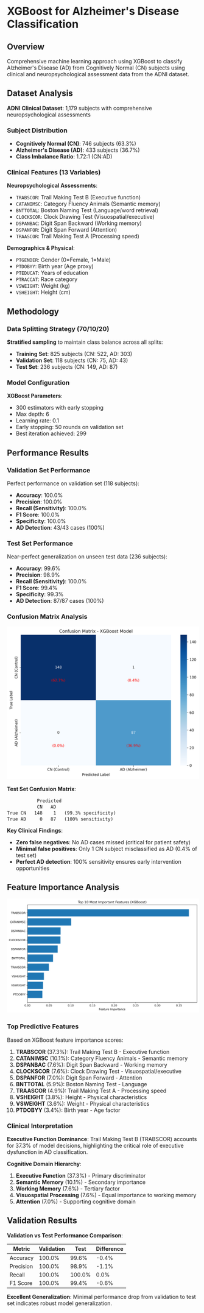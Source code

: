 # XGBoost for Alzheimer's Disease Classification

## Overview

Comprehensive machine learning approach using XGBoost to classify Alzheimer's Disease (AD) from Cognitively Normal (CN) subjects using clinical and neuropsychological assessment data from the ADNI dataset.

## Dataset Analysis

**ADNI Clinical Dataset**: 1,179 subjects with comprehensive neuropsychological assessments

### Subject Distribution

- **Cognitively Normal (CN)**: 746 subjects (63.3%)
- **Alzheimer's Disease (AD)**: 433 subjects (36.7%)
- **Class Imbalance Ratio**: 1.72:1 (CN:AD)

### Clinical Features (13 Variables)

**Neuropsychological Assessments**:

- `TRABSCOR`: Trail Making Test B (Executive function)
- `CATANIMSC`: Category Fluency Animals (Semantic memory)
- `BNTTOTAL`: Boston Naming Test (Language/word retrieval)
- `CLOCKSCOR`: Clock Drawing Test (Visuospatial/executive)
- `DSPANBAC`: Digit Span Backward (Working memory)
- `DSPANFOR`: Digit Span Forward (Attention)
- `TRAASCOR`: Trail Making Test A (Processing speed)

**Demographics & Physical**:

- `PTGENDER`: Gender (0=Female, 1=Male)
- `PTDOBYY`: Birth year (Age proxy)
- `PTEDUCAT`: Years of education
- `PTRACCAT`: Race category
- `VSWEIGHT`: Weight (kg)
- `VSHEIGHT`: Height (cm)

## Methodology

### Data Splitting Strategy (70/10/20)

**Stratified sampling** to maintain class balance across all splits:

- **Training Set**: 825 subjects (CN: 522, AD: 303)
- **Validation Set**: 118 subjects (CN: 75, AD: 43)
- **Test Set**: 236 subjects (CN: 149, AD: 87)

### Model Configuration

**XGBoost Parameters**:

- 300 estimators with early stopping
- Max depth: 6
- Learning rate: 0.1
- Early stopping: 50 rounds on validation set
- Best iteration achieved: 299

## Performance Results

### Validation Set Performance

Perfect performance on validation set (118 subjects):

- **Accuracy**: 100.0%
- **Precision**: 100.0%
- **Recall (Sensitivity)**: 100.0%
- **F1 Score**: 100.0%
- **Specificity**: 100.0%
- **AD Detection**: 43/43 cases (100%)

### Test Set Performance

Near-perfect generalization on unseen test data (236 subjects):

- **Accuracy**: 99.6%
- **Precision**: 98.9%
- **Recall (Sensitivity)**: 100.0%
- **F1 Score**: 99.4%
- **Specificity**: 99.3%
- **AD Detection**: 87/87 cases (100%)

### Confusion Matrix Analysis

![Confusion Matrix](confusion_matrix_xgboost.png)

**Test Set Confusion Matrix**:

```
           Predicted
           CN   AD
True CN   148    1   (99.3% specificity)
True AD     0   87   (100% sensitivity)
```

**Key Clinical Findings**:

- **Zero false negatives**: No AD cases missed (critical for patient safety)
- **Minimal false positives**: Only 1 CN subject misclassified as AD (0.4% of test set)
- **Perfect AD detection**: 100% sensitivity ensures early intervention opportunities

## Feature Importance Analysis

![Feature Importance](feature_importance_plot.png)

### Top Predictive Features

Based on XGBoost feature importance scores:

1. **TRABSCOR** (37.3%): Trail Making Test B - Executive function
2. **CATANIMSC** (10.1%): Category Fluency Animals - Semantic memory
3. **DSPANBAC** (7.6%): Digit Span Backward - Working memory
4. **CLOCKSCOR** (7.6%): Clock Drawing Test - Visuospatial/executive
5. **DSPANFOR** (7.0%): Digit Span Forward - Attention
6. **BNTTOTAL** (5.9%): Boston Naming Test - Language
7. **TRAASCOR** (4.9%): Trail Making Test A - Processing speed
8. **VSHEIGHT** (3.8%): Height - Physical characteristics
9. **VSWEIGHT** (3.6%): Weight - Physical characteristics
10. **PTDOBYY** (3.4%): Birth year - Age factor

### Clinical Interpretation

**Executive Function Dominance**: Trail Making Test B (TRABSCOR) accounts for 37.3% of model decisions, highlighting the critical role of executive dysfunction in AD classification.

**Cognitive Domain Hierarchy**:

1. **Executive Function** (37.3%) - Primary discriminator
2. **Semantic Memory** (10.1%) - Secondary importance
3. **Working Memory** (7.6%) - Tertiary factor
4. **Visuospatial Processing** (7.6%) - Equal importance to working memory
5. **Attention** (7.0%) - Supporting cognitive domain

## Validation Results

**Validation vs Test Performance Comparison**:

| Metric | Validation | Test | Difference |
|--------|------------|------|------------|
| Accuracy | 100.0% | 99.6% | -0.4% |
| Precision | 100.0% | 98.9% | -1.1% |
| Recall | 100.0% | 100.0% | 0.0% |
| F1 Score | 100.0% | 99.4% | -0.6% |

**Excellent Generalization**: Minimal performance drop from validation to test set indicates robust model generalization.
